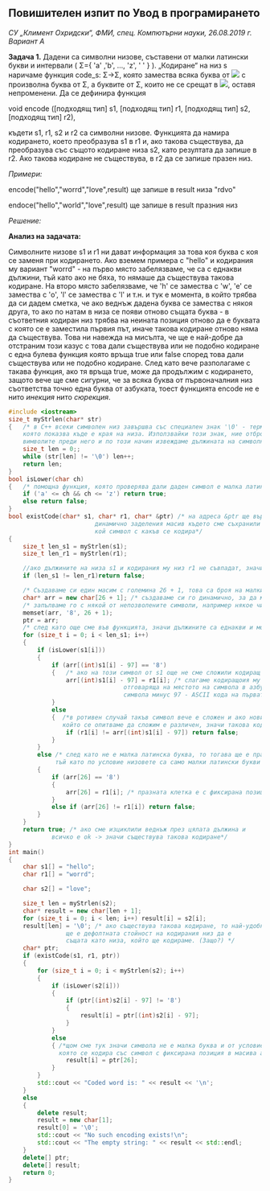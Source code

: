 ## Повишителен изпит по Увод в програмирането
*СУ  „Климент Охридски“, ФМИ, спец. Компютърни науки, 26.08.2019 г. Вариант А*

**Задача 1.** Дадени са символни низове, съставени от малки латински букви и интервали ( Σ={ 'a' ,'b', ..., 'z', ' ' } ). „Кодиране“ на низ 
s наричаме функция code_s:
Σ→Σ, която замества всяка буква от <img src="https://latex.codecogs.com/svg.latex?\Large&space;s"> с произволна буква от Σ, а буквите от 
Σ, които не се срещат в <img src="https://latex.codecogs.com/svg.latex?\Large&space;s">, оставя непроменени. Да се дефинира функция

void encode ([подходящ тип] s1, [подходящ тип] r1, [подходящ тип] s2, [подходящ тип] r2),

къдети s1, r1, s2 и r2 са символни низове. Функцията да намира кодирането, което преобразува s1 в r1 и, ако такова съществува, да преобразува със същото кодиране низа s2, 
като резултата да запише в r2. Ако такова кодиране не съществува, в r2 да се запише празен низ.

*Примери:*

encode("hello","worrd","love",result) ще запише в result низа "rdvo"

endoce("hello","world","love",result) ще запише в result празния низ

*Решение:*

**Анализ на задачата:**

Символните низове s1 и r1 ни дават информация за това коя буква с коя се заменя при кодирането. Ако вземем примера с "hello" и кодирания му вариант "worrd" - на първо място забелязваме, че са с еднакви дължини, тъй като ако не бяха, то нямаше да съществува такова кодиране. На второ място забелязваме, че 'h' се замества с 'w', 'e' се замества с 'o', 'l' се замества с 'l' и т.н. и тук е момента, в който трябва да си дадем сметка, че ако веднъж дадена буква се замества с някоя друга, то ако по натам в низа се появи отново същата буква - в съответния кодиран низ трябва на неината позиция отново да е буквата с която се е заместила първия път, иначе такова кодиране отново няма да съществува. Това ни навежда на мисълта, че ще е най-добре да отстраним този казус с това дали съществува или не подобно кодиране с една булева функция която връща true или false според това дали съществува или не подобно кодиране. След като вече разполагаме с такава функция, ако тя връща true, може да продължим с кодирането, защото вече ще сме сигурни, че за всяка буква от първоначалния низ съответства точно една буква от азбуката, тоест функцията encode не е нито *инекция* нито *сюрекция*.

```cpp
#include <iostream>
size_t myStrlen(char* str)
{   /* в C++ всеки символен низ завършва със специален знак '\0' - терминираща нула, 
	която показва къде е края на низа. Използвайки този знак, ние отброяваме с цикъл 
	вимволите преди него и по този начин извеждаме дължината на символния низ */
	size_t len = 0;;
	while (str[len] != '\0') len++;
	return len;
}
bool isLower(char ch)
{   /* помощна функция, която проверява дали даден символ е малка латинска буква */
	if ('a' <= ch && ch <= 'z') return true;
	else return false;
}
bool existCode(char* s1, char* r1, char* &ptr) /* на адреса &ptr ще върнем пойнрът към 
						динамично заделения масив където сме съхранили 
						кой символ с какъв се кодира*/
{
	size_t len_s1 = myStrlen(s1);
	size_t len_r1 = myStrlen(r1);

	//ако дължините на низа s1 и кодирания му низ r1 не съвпадат, значи такова кодиране не съществува
	if (len_s1 != len_r1)return false;

	/* Създаваме си един масим с големина 26 + 1, това са броя на малките латински букви плюс празното разстояние */
	char* arr = new char[26 + 1]; /* създаваме си го динамично, за да може да го ползваме и извън функцията */
	/* запълваме го с някой от непозволените символи, например някое число '8' (но разглеждано като символ) */
	memset(arr, '8', 26 + 1);
	ptr = arr;
	/* след като още сме във функцията, значи дължините са еднакви и може да въртим цикъл до която и да е от тях*/
	for (size_t i = 0; i < len_s1; i++)
	{
		if (isLower(s1[i]))
		{
			if (arr[(int)s1[i] - 97] == '8')
			{   /* ако на този символ от s1 още не сме сложили кодиращ символ*/
				arr[(int)s1[i] - 97] = r1[i]; /* слагаме кодиращоия му символ в масива arr на позиция 
								отговаряща на мястото на символа в азбуката, което е 
								символа минус 97 - ASCII кода на първата буква от азбуката*/
			}
			else
			{  /*в ротивен случай такъв символ вече е сложен и ако новия,
			   който се опитваме да сложим е различен, значи такова кодиране не съществува*/
				if (r1[i] != arr[(int)s1[i] - 97]) return false;
			}
		}
		else /* след като не е малка латинска буква, то тогава ще е празната клетка,
			 тъй като по условие низовете са само малки латински букви или празната клетка */
		{
			if (arr[26] == '8')
			{
				arr[26] = r1[i]; /* празната клетка е с фиксирана позиция 26 - последната клетка в масива arr */
			}
			else if (arr[26] != r1[i]) return false;
		}
	}
	return true; /* ако сме изциклили веднъж през цялата дължина и 
			всичко е оk -> значи съществува такова кодиране*/
}
int main()
{
	char s1[] = "hello";
	char r1[] = "worrd";

	char s2[] = "love";

	size_t len = myStrlen(s2);
	char* result = new char[len + 1];
	for (size_t i = 0; i < len; i++) result[i] = s2[i];
	result[len] = '\0';	/* ако съществува такова кодиране, то най-удобно 
				ще е дефолтната стойност на кодирания низ да е 
				същата като низа, който ще кодираме. (Защо?) */
	char* ptr;
	if (existCode(s1, r1, ptr))
	{
		for (size_t i = 0; i < myStrlen(s2); i++)
		{
			if (isLower(s2[i]))
			{
				if (ptr[(int)s2[i] - 97] != '8')
				{
					result[i] = ptr[(int)s2[i] - 97];
				}
			}
			else
			{ /*щом сме тук значи символа не е малка буква и от условието следва че е празната клетка,
			  която се кодира със символ с фиксирана позиция в масива arr,за който знаем че ptr сочи към него*/
				result[i] = ptr[26];
			}
		}
		std::cout << "Coded word is: " << result << '\n';
	}
	else
	{
		delete result;
		result = new char[1];
		result[0] = '\0';
		std::cout << "No such encoding exists!\n";
		std::cout << "The empty string: " << result << std::endl;
	}
	delete[] ptr;
	delete[] result;
	return 0;
}
```

